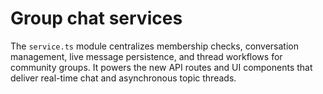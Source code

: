 # Group chat services

The `service.ts` module centralizes membership checks, conversation management, live
message persistence, and thread workflows for community groups. It powers the new API
routes and UI components that deliver real-time chat and asynchronous topic threads.
